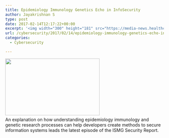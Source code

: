 ```yaml
---
title: Epidemiology Immunology Genetics Echo in InfoSecurity
author: Jayakrishnan S
type: post
date: 2017-02-14T12:17:22+00:00
excerpt: '<img width="300" height="181" src="https://media-news.healthcareguys.com/wp-content/uploads/2017/02/Epidemiolo_1487074642-300x181.jpg" class="attachment-medium size-medium wp-post-image" alt="" style="display: block; margin-bottom: 5px; clear:both;max-width: 100%;" srcset="https://media-news.healthcareguys.com/wp-content/uploads/2017/02/Epidemiolo_1487074642-300x181.jpg 300w, https://media-news.healthcareguys.com/wp-content/uploads/2017/02/Epidemiolo_1487074642-100x60.jpg 100w, https://media-news.healthcareguys.com/wp-content/uploads/2017/02/Epidemiolo_1487074642.jpg 860w" sizes="(max-width: 300px) 100vw, 300px" />An explanation on how understanding epidemiology immunology and genetic research processes can help developers create methods to secure information systems leads the latest episode of the ISMG Security Report '
url: /cybersecurity/2017/02/14/epidemiology-immunology-genetics-echo-in-infosecurity/
categories:
  - Cybersecurity

---
```

<img width="300" height="181" src="https://media-news.healthcareguys.com/wp-content/uploads/2017/02/Epidemiolo_1487074642-300x181.jpg" class="attachment-medium size-medium wp-post-image" alt="" style="display: block; margin-bottom: 5px; clear:both;max-width: 100%;" srcset="https://media-news.healthcareguys.com/wp-content/uploads/2017/02/Epidemiolo_1487074642-300x181.jpg 300w, https://media-news.healthcareguys.com/wp-content/uploads/2017/02/Epidemiolo_1487074642-100x60.jpg 100w, https://media-news.healthcareguys.com/wp-content/uploads/2017/02/Epidemiolo_1487074642.jpg 860w" sizes="(max-width: 300px) 100vw, 300px" />An explanation on how understanding epidemiology immunology and genetic research processes can help developers create methods to secure information systems leads the latest episode of the ISMG Security Report.